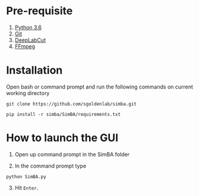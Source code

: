 # Pre-requisite
1. [Python 3.6](https://www.python.org/downloads/release/python-360/)
2. [Git](https://git-scm.com/downloads) 
3. [DeepLabCut](https://github.com/AlexEMG/DeepLabCut/blob/master/docs/installation.md)
4. [FFmpeg](https://m.wikihow.com/Install-FFmpeg-on-Windows)

# Installation
Open bash or command prompt and run the following commands on current working directory

```
git clone https://github.com/sgoldenlab/simba.git

pip install -r simba/SimBA/requirements.txt
```

# How to launch the GUI

1. Open up command prompt in the SimBA folder

2. In the command prompt type
```
python SimBA.py
```
3. Hit `Enter`.
